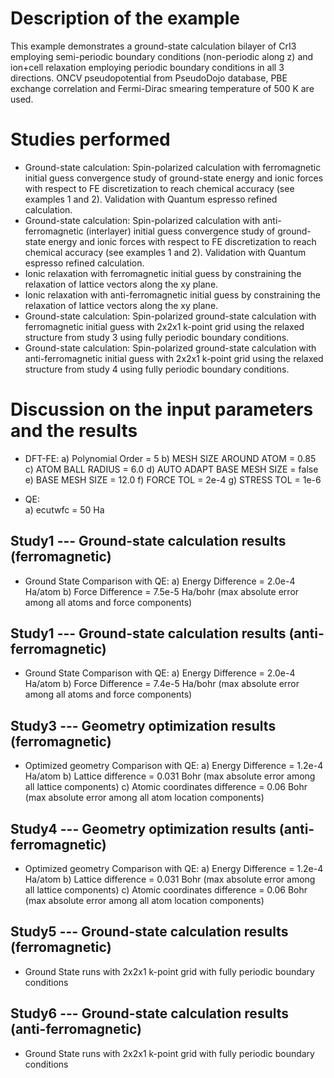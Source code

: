 Description of the example
==========================
This example demonstrates a ground-state calculation bilayer of CrI3 employing semi-periodic boundary conditions (non-periodic along z) and ion+cell relaxation employing periodic boundary conditions in all 3 directions.
ONCV pseudopotential from PseudoDojo database, PBE exchange correlation and Fermi-Dirac smearing temperature of 500 K are used.

Studies performed
=======================
* Ground-state calculation: Spin-polarized calculation with ferromagnetic initial guess convergence study of ground-state energy and ionic forces with respect to FE discretization to reach chemical accuracy (see examples 1 and 2). Validation with Quantum espresso refined calculation.
* Ground-state calculation: Spin-polarized calculation with anti-ferromagnetic (interlayer) initial guess convergence study of ground-state energy and ionic forces with respect to FE discretization to reach chemical accuracy (see examples 1 and 2). Validation with Quantum espresso refined calculation.
* Ionic relaxation with ferromagnetic initial guess by constraining the relaxation of lattice vectors along the xy plane.
* Ionic relaxation with anti-ferromagnetic initial guess by constraining the relaxation of lattice vectors along the xy plane.
* Ground-state calculation: Spin-polarized ground-state calculation with ferromagnetic initial guess with 2x2x1 k-point grid using the relaxed structure from study 3 using fully periodic boundary conditions.
* Ground-state calculation: Spin-polarized ground-state calculation with anti-ferromagnetic initial guess with 2x2x1 k-point grid using the relaxed structure from study 4 using fully periodic boundary conditions.

Discussion on the input parameters and the results
===================================================
* DFT-FE:
        a) Polynomial Order = 5
        b) MESH SIZE AROUND ATOM = 0.85
        c) ATOM BALL RADIUS = 6.0
        d) AUTO ADAPT BASE MESH SIZE = false
        e) BASE MESH SIZE = 12.0
        f) FORCE TOL = 2e-4
        g) STRESS TOL = 1e-6
        
* QE:  
        a) ecutwfc                  = 50 Ha    

Study1 --- Ground-state calculation results (ferromagnetic)
-------------------------------------------
* Ground State Comparison with QE:
    a) Energy Difference = 2.0e-4  Ha/atom
    b) Force Difference =  7.5e-5 Ha/bohr (max absolute error among all atoms and force components)

Study1 --- Ground-state calculation results (anti-ferromagnetic)
-------------------------------------------
* Ground State Comparison with QE:
    a) Energy Difference = 2.0e-4  Ha/atom
    b) Force Difference =  7.4e-5 Ha/bohr (max absolute error among all atoms and force components)

Study3 --- Geometry optimization results (ferromagnetic)
-----------------------------------
* Optimized geometry Comparison with QE:
    a) Energy Difference = 1.2e-4  Ha/atom
    b) Lattice difference = 0.031 Bohr (max absolute error among all lattice components)
    c) Atomic coordinates difference = 0.06 Bohr (max absolute error among all atom location components)

Study4 --- Geometry optimization results (anti-ferromagnetic)
-----------------------------------
* Optimized geometry Comparison with QE:
    a) Energy Difference = 1.2e-4  Ha/atom
    b) Lattice difference = 0.031 Bohr (max absolute error among all lattice components)
    c) Atomic coordinates difference = 0.06 Bohr (max absolute error among all atom location components)

Study5 --- Ground-state calculation results (ferromagnetic)
-------------------------------------------
* Ground State runs with 2x2x1 k-point grid with fully periodic boundary conditions

Study6 --- Ground-state calculation results (anti-ferromagnetic)
-----------------------------------
* Ground State runs with 2x2x1 k-point grid with fully periodic boundary conditions
